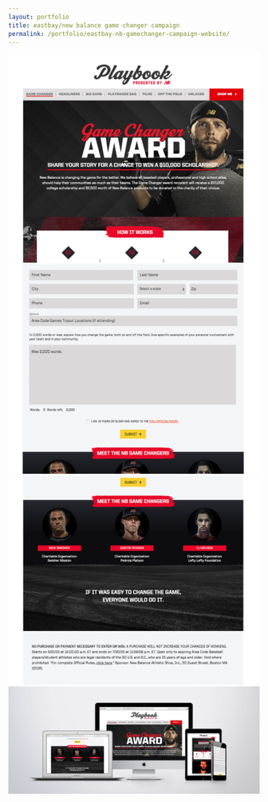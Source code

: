 ```yaml
---
layout: portfolio
title: eastbay/new balance game changer campaign
permalink: /portfolio/eastbay-nb-gamechanger-campaign-website/
---
```


<img src="/img/full/new/eas/gamechanger/full-eb-nb-gc-page1.png">

<img src="/img/full/new/eas/gamechanger/full-eb-nb-gc-page2.png">

<img src="/img/full/new/eas/gamechanger/full-eb-nb-gc-page3.png">

<img src="/img/full/new/eas/gamechanger/full-eb-nb-gc-set.png">
